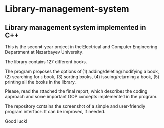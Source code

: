 # Library-management-system
## Library management system implemented in C++

This is the second-year project in the Electrical and Computer Engineering Department at Nazarbayev University.

The library contains 127 different books. 


The program proposes the options of (1) adding/deleting/modifying a book, (2) searching for a book, (3) sorting books, (4) issuing/returning a book, (5) printing all the books in the library.

Please, read the attached the final report, which describes the coding approach and some important OOP concepts implemented in the program.

The repository contains the screenshot of a simple and user-friendly program interface. It can be improved, if needed. 

Good luck!
